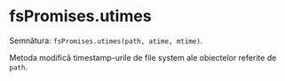 # fsPromises.utimes

Semnătura: `fsPromises.utimes(path, atime, mtime)`.

Metoda modifică timestamp-urile de file system ale obiectelor referite de `path`.
